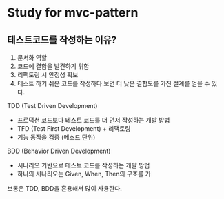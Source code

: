 # Study for mvc-pattern


## 테스트코드를 작성하는 이유?
1. 문서화 역할
2. 코드에 결함을 발견하기 위함
3. 리팩토링 시 안정성 확보
4. 테스트 하기 쉬운 코드를 작성하다 보면 더 낮은 결합도를 가진 설계를 얻을 수 있다.

TDD (Test Driven Development)
- 프로덕션 코드보다 테스트 코드를 더 먼저 작성하는 개발 방법
- TFD (Test First Development) + 리팩토링
- 기능 동작을 검증 (메소드 단위)

BDD (Behavior Driven Development)
- 시나리오 기반으로 테스트 코드를 작성하는 개발 방법
- 하나의 시나리오는 Given, When, Then의 구조를 가

보통은 TDD, BDD을 혼용해서 많이 사용한다.


